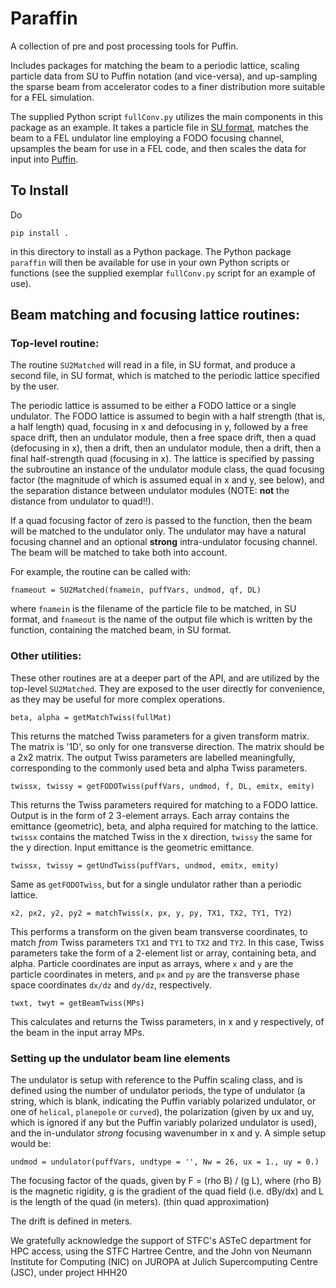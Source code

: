 # Paraffin #

A collection of pre and post processing tools for Puffin.

Includes packages for matching the beam to a periodic lattice, scaling particle data from SU to Puffin notation (and vice-versa), and up-sampling the sparse beam from accelerator codes to a finer distribution more suitable for a FEL simulation.

The supplied Python script `fullConv.py` utilizes the main components in this package as an example. It takes a particle file in [SU format](https://github.com/UKFELs/FXFEL), matches the beam to a FEL undulator line employing a FODO focusing channel, upsamples the beam for use in a FEL code, and then scales the data for input into [Puffin](https://github.com/UKFELs/Puffin).

## To Install

Do

```
pip install .
```

in this directory to install as a Python package. The Python package `paraffin` will then be available for use in your own Python scripts or functions (see the supplied exemplar `fullConv.py` script for an example of use).

## Beam matching and focusing lattice routines:

### Top-level routine:

The routine `SU2Matched` will read in a file, in SU format, and produce a second file, in SU format, which is matched to the periodic lattice specified by the user.

The periodic lattice is assumed to be either a FODO lattice or a single undulator. The FODO lattice is assumed to begin with a half strength (that is, a half length) quad, focusing in x and defocusing in y, followed by a free space drift, then an undulator module, then a free space drift, then a quad (defocusing in x), then a drift, then an undulator module, then a drift, then a final half-strength quad (focusing in x). The lattice is specified by passing the subroutine an instance of the undulator module class, the quad focusing factor (the magnitude of which is assumed equal in x and y, see below), and the separation distance between undulator modules (NOTE: **not** the distance from undulator to quad!!).

If a quad focusing factor of zero is passed to the function, then the beam will be matched to the undulator only. The undulator may have a natural focusing channel and an optional **strong** intra-undulator focusing channel. The beam will be matched to take both into account.

For example, the routine can be called with:
```
fnameout = SU2Matched(fnamein, puffVars, undmod, qf, DL)
```
where `fnamein` is the filename of the particle file to be matched, in SU format, and `fnameout` is the name of the output file which is written by the function, containing the matched beam, in SU format.

### Other utilities:

These other routines are at a deeper part of the API, and are utilized by the top-level `SU2Matched`. They are exposed to the user directly for convenience, as they may be useful for more complex operations.

```
beta, alpha = getMatchTwiss(fullMat)
```
This returns the matched Twiss parameters for a given transform matrix. The matrix is '1D', so only for one transverse direction. The matrix should be a 2x2 matrix. The output Twiss parameters are labelled meaningfully, corresponding to the commonly used beta and alpha Twiss parameters.

```
twissx, twissy = getFODOTwiss(puffVars, undmod, f, DL, emitx, emity)
```
This returns the Twiss parameters required for matching to a FODO lattice. Output is in the form of 2 3-element arrays. Each array contains the emittance (geometric), beta, and alpha required for matching to the lattice. `twissx` contains the matched Twiss in the x direction, `twissy` the same for the y direction. Input emittance is the geometric emittance.

```
twissx, twissy = getUndTwiss(puffVars, undmod, emitx, emity)
```
Same as `getFODOTwiss`, but for a single undulator rather than a periodic lattice.


```
x2, px2, y2, py2 = matchTwiss(x, px, y, py, TX1, TX2, TY1, TY2)
```
This performs a transform on the given beam transverse coordinates, to match *from* Twiss parameters `TX1` and `TY1` to `TX2` and `TY2`. In this case, Twiss parameters take the form of a 2-element list or array, containing beta, and alpha. Particle coordinates are input as arrays, where `x` and `y` are the particle coordinates in meters, and `px` and `py` are the transverse phase space coordinates `dx/dz` and `dy/dz`, respectively.

```
twxt, twyt = getBeamTwiss(MPs)
```
This calculates and returns the Twiss parameters, in x and y respectively, of the beam in the input array MPs.

### Setting up the undulator beam line elements

The undulator is setup with reference to the Puffin scaling class, and is defined using the number of undulator periods, the type of undulator (a string, which is blank, indicating the Puffin variably polarized undulator, or one of `helical`, `planepole` or `curved`), the polarization (given by ux and uy, which is ignored if any but the Puffin variably polarized undulator is used), and the in-undulator *strong* focusing wavenumber in x and y. A simple setup would be:

```
undmod = undulator(puffVars, undtype = '', Nw = 26, ux = 1., uy = 0.)
```

The focusing factor of the quads, given by F = (rho B) / (g L), where (rho B) is the magnetic rigidity, g is the gradient of the quad field (i.e. dBy/dx) and L is the length of the quad (in meters). (thin quad approximation)

The drift is defined in meters.

We gratefully acknowledge the support of STFC's ASTeC department for HPC access, using the STFC Hartree Centre,
and the John von Neumann Institute for Computing (NIC) on JUROPA at Julich Supercomputing Centre (JSC), under project HHH20

